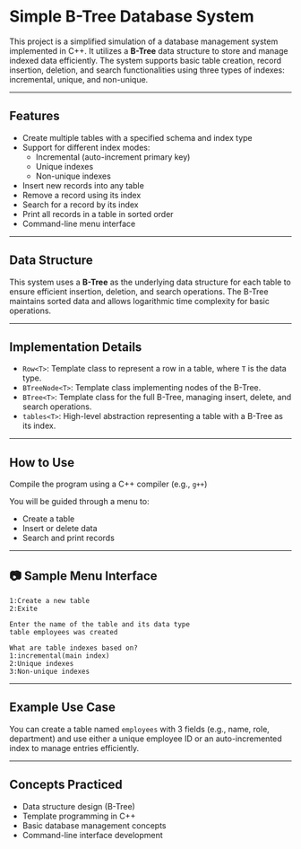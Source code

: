 # Simple B-Tree Database System

This project is a simplified simulation of a database management system implemented in C++. It utilizes a **B-Tree** data structure to store and manage indexed data efficiently. The system supports basic table creation, record insertion, deletion, and search functionalities using three types of indexes: incremental, unique, and non-unique.

---

## Features

- Create multiple tables with a specified schema and index type
- Support for different index modes:
  - Incremental (auto-increment primary key)
  - Unique indexes
  - Non-unique indexes
- Insert new records into any table
- Remove a record using its index
- Search for a record by its index
- Print all records in a table in sorted order
- Command-line menu interface

---

## Data Structure

This system uses a **B-Tree** as the underlying data structure for each table to ensure efficient insertion, deletion, and search operations. The B-Tree maintains sorted data and allows logarithmic time complexity for basic operations.

---

## Implementation Details

- `Row<T>`: Template class to represent a row in a table, where `T` is the data type.
- `BTreeNode<T>`: Template class implementing nodes of the B-Tree.
- `BTree<T>`: Template class for the full B-Tree, managing insert, delete, and search operations.
- `tables<T>`: High-level abstraction representing a table with a B-Tree as its index.

---

## How to Use

Compile the program using a C++ compiler (e.g., `g++`)

You will be guided through a menu to:

* Create a table
* Insert or delete data
* Search and print records

---

## 📷 Sample Menu Interface

```
1:Create a new table
2:Exite

Enter the name of the table and its data type
table employees was created

What are table indexes based on?
1:incremental(main index)
2:Unique indexes
3:Non-unique indexes
```

---

## Example Use Case

You can create a table named `employees` with 3 fields (e.g., name, role, department) and use either a unique employee ID or an auto-incremented index to manage entries efficiently.

---

## Concepts Practiced

* Data structure design (B-Tree)
* Template programming in C++
* Basic database management concepts
* Command-line interface development
